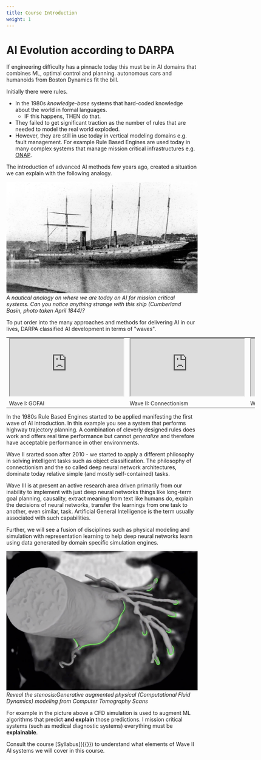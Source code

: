 ```yaml
---
title: Course Introduction
weight: 1
---
```


# AI Evolution according to DARPA

If engineering difficulty has a pinnacle today this must be in AI domains that combines ML, optimal control and planning. autonomous cars and humanoids from Boston Dynamics fit the bill.

Initially there were rules.

* In the 1980s *knowledge-base* systems that hard-coded knowledge about the world in formal languages.
  * IF this happens, THEN do that.
* They failed to get significant traction as the number of rules that are needed to model the real world exploded.
* However, they are still in use today in vertical modeling domains e.g. fault management. For example Rule Based Engines are used today in many complex systems that manage mission critical infrastructures e.g. [ONAP](http://wiki.onap.org).

The introduction of advanced AI methods few years ago, created a situation we can explain with the following analogy.

![Cumberland Basin, April 1844](images/nautical-analogy.png)
*A nautical analogy on where we are today on AI for mission critical systems. Can you notice anything strange with this ship (Cumberland Basin, photo taken April 1844)?*

To put order into the many approaches and methods for delivering AI in our lives, DARPA classified AI development in terms of "waves". 

<table style="width:130%; table-layout:fixed;">
  <tr>
    <td><div class="embed">
          <iframe src="https://www.youtube.com/embed/qnKSfY_RDOU"></iframe>
        </div></td>
    <td><div class="embed">
            <iframe src="https://www.youtube.com/embed/1dBLLB2qasM"></iframe>
          </div></td>
    <td><div class="embed">
          <iframe src="https://www.youtube.com/embed/LikxFZZO2sk"></iframe>
          </div></td>
  </tr>
  <tr>
    <td>Wave I: GOFAI</td>
    <td>Wave II: Connectionism</td>
    <td>Wave III: AGI</td>
  </tr>
</table>

In the 1980s Rule Based Engines started to be applied manifesting the first wave of AI introduction. In this example you see a system that performs highway trajectory planning. A combination of cleverly designed rules does work and offers real time performance but cannot *generalize* and therefore have acceptable performance in other environments.

Wave II srarted soon after 2010 - we started to apply a different philosophy in solving intelligent tasks such as object classification. The philosophy of connectionism and the so called deep neural network architectures, dominate today relative simple (and mostly self-contained) tasks.

Wave III is at present an active research area driven primarily from our inability to implement with just deep neural networks things like long-term goal planning, causality, extract meaning from text like humans do, explain the decisions of neural networks, transfer the learnings from one task to another, even similar, task. Artificial General Intelligence is the term usually associated with such capabilities.

Further, we will see a fusion of disciplines such as physical modeling and simulation with representation learning to help deep neural networks learn using data generated by domain specific simulation engines.

![heartflow.com](images/heartflow.png)
*Reveal the stenosis:Generative augmented physical (Computational Fluid Dynamics) modeling from Computer Tomography Scans*

For example in the picture above a CFD simulation is used to augment ML algorithms that predict **and explain** those predictions.  I mission critical systems (such as medical diagnostic systems) everything must be  **explainable**.

Consult the course [Syllabus]({{<ref syllabus>}}) to understand what elements of Wave II AI systems we will cover in this course. 




